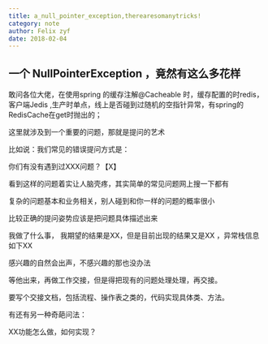 ```yaml
---
title: a_null_pointer_exception,therearesomanytricks!
category: note
author: Felix zyf
date: 2018-02-04
---
```


## 一个 NullPointerException ，竟然有这么多花样

敢问各位大佬，在使用spring 的缓存注解@Cacheable 时，缓存配置的时redis，客户端Jedis ,生产时单点，线上是否碰到过随机的空指针异常，有spring的RedisCache在get时抛出的；

这里就涉及到一个重要的问题，那就是提问的艺术

比如说：我们常见的错误提问方式是：

你们有没有遇到过XXX问题？【X】

看到这样的问题着实让人脑壳疼，其实简单的常见问题网上搜一下都有

复杂的问题基本和业务相关，别人碰到和你一样的问题的概率很小

比较正确的提问姿势应该是把问题具体描述出来

我做了什么事， 我期望的结果是XX，但是目前出现的结果又是XX ，异常栈信息如下XX

感兴趣的自然会出声，不感兴趣的那也没办法

等他出来，再做工作交接，但是得把现有的问题处理处理，再交接。

要写个交接文档，包括流程、操作表之类的，代码实现具体类、方法。

有还有另一种奇葩问法：

XX功能怎么做，如何实现？
